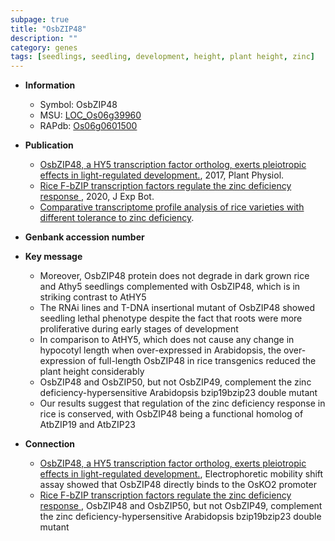 ```yaml
---
subpage: true
title: "OsbZIP48"
description: ""
category: genes
tags: [seedlings, seedling, development, height, plant height, zinc]
---
```


* **Information**  
    + Symbol: OsbZIP48  
    + MSU: [LOC_Os06g39960](http://rice.plantbiology.msu.edu/cgi-bin/ORF_infopage.cgi?orf=LOC_Os06g39960)  
    + RAPdb: [Os06g0601500](http://rapdb.dna.affrc.go.jp/viewer/gbrowse_details/irgsp1?name=Os06g0601500)  

* **Publication**  
    + [OsbZIP48, a HY5 transcription factor ortholog, exerts pleiotropic effects in light-regulated development.](http://www.ncbi.nlm.nih.gov/pubmed?term=OsbZIP48,+a+HY5+transcription+factor+ortholog,+exerts+pleiotropic+effects+in+light-regulated+development.%5BTitle%5D), 2017, Plant Physiol.
    + [Rice F-bZIP transcription factors regulate the zinc deficiency response ](http://www.ncbi.nlm.nih.gov/pubmed?term=Rice+F-bZIP+transcription+factors+regulate+the+zinc+deficiency+response+%5BTitle%5D), 2020, J Exp Bot.
    + [Comparative transcriptome profile analysis of rice varieties with different tolerance to zinc deficiency](Stuttg).

* **Genbank accession number**  

* **Key message**  
    + Moreover, OsbZIP48 protein does not degrade in dark grown rice and Athy5 seedlings complemented with OsbZIP48, which is in striking contrast to AtHY5
    + The RNAi lines and T-DNA insertional mutant of OsbZIP48 showed seedling lethal phenotype despite the fact that roots were more proliferative during early stages of development
    + In comparison to AtHY5, which does not cause any change in hypocotyl length when over-expressed in Arabidopsis, the over-expression of full-length OsbZIP48 in rice transgenics reduced the plant height considerably
    + OsbZIP48 and OsbZIP50, but not OsbZIP49, complement the zinc deficiency-hypersensitive Arabidopsis bzip19bzip23 double mutant
    + Our results suggest that regulation of the zinc deficiency response in rice is conserved, with OsbZIP48 being a functional homolog of AtbZIP19 and AtbZIP23

* **Connection**  
    + [OsbZIP48, a HY5 transcription factor ortholog, exerts pleiotropic effects in light-regulated development.](http://www.ncbi.nlm.nih.gov/pubmed?term=OsbZIP48,+a+HY5+transcription+factor+ortholog,+exerts+pleiotropic+effects+in+light-regulated+development.%5BTitle%5D),  Electrophoretic mobility shift assay showed that OsbZIP48 directly binds to the OsKO2 promoter
    + [Rice F-bZIP transcription factors regulate the zinc deficiency response ](http://www.ncbi.nlm.nih.gov/pubmed?term=Rice+F-bZIP+transcription+factors+regulate+the+zinc+deficiency+response+%5BTitle%5D),  OsbZIP48 and OsbZIP50, but not OsbZIP49, complement the zinc deficiency-hypersensitive Arabidopsis bzip19bzip23 double mutant



